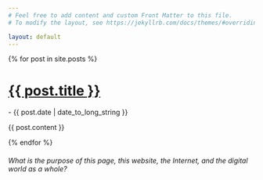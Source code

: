 ```yaml
---
# Feel free to add content and custom Front Matter to this file.
# To modify the layout, see https://jekyllrb.com/docs/themes/#overriding-theme-defaults

layout: default
---
```

<main>
  <style>
  ul { list-style: none;
       padding-left: 0; 
  }
  </style>
  <ul>
    {% for post in site.posts %}
      <li>
        <h1>  
		  <a href="{{ post.url }}">
            {{ post.title }}
          </a>
		</h1>
        - <time datetime="{{ post.date | date: "%Y-%m-%d" }}">{{ post.date | date_to_long_string }}</time>
	    <p>
	      {{ post.content }}
      </li>
    {% endfor %}
  </ul>
</main>

###### What is the purpose of this page, this website, the Internet, and the digital world as a whole?





















